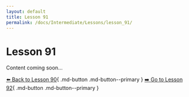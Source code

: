 ```yaml
---
layout: default
title: Lesson 91
permalink: /docs/Intermediate/Lessons/lesson_91/
---
```


# Lesson 91

Content coming soon...

[⬅️ Back to Lesson 90](lesson_90.md){ .md-button .md-button--primary }  [➡️ Go to Lesson 92](lesson_92.md){ .md-button .md-button--primary }
